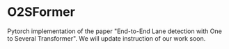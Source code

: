 # O2SFormer
Pytorch implementation of the paper "End-to-End Lane detection with One to Several Transformer". We will update instruction of our work soon.
